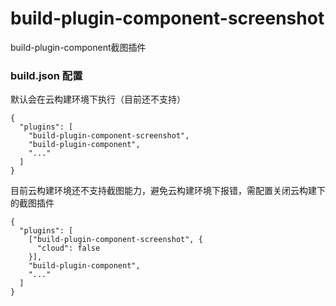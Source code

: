# build-plugin-component-screenshot

build-plugin-component截图插件

### build.json 配置
默认会在云构建环境下执行（目前还不支持）

```
{
  "plugins": [
    "build-plugin-component-screenshot",
    "build-plugin-component",
    "..."
  ]
}

```

目前云构建环境还不支持截图能力，避免云构建环境下报错，需配置关闭云构建下的截图插件


```
{
  "plugins": [
    ["build-plugin-component-screenshot", {
      "cloud": false
    }],
    "build-plugin-component",
    "..."
  ]
}

```